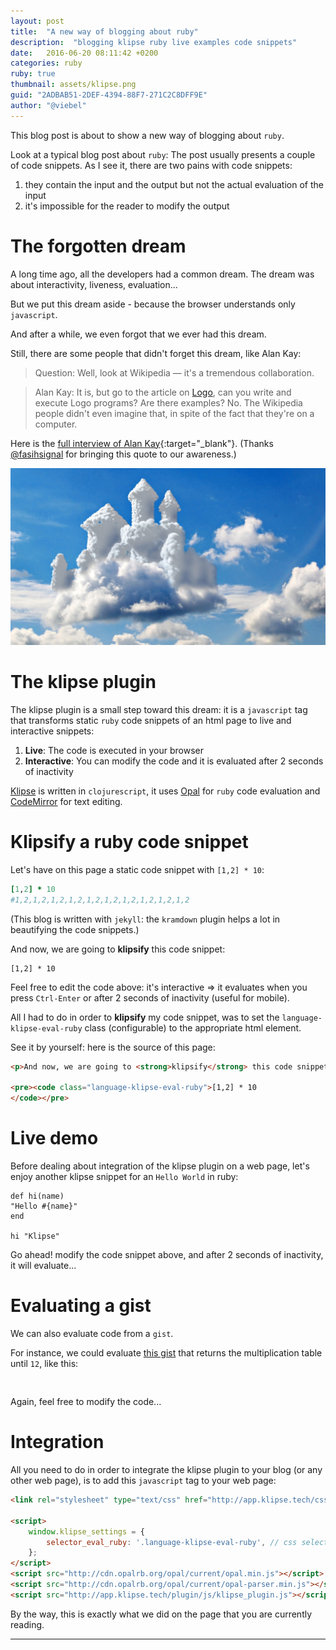 ```yaml
---
layout: post
title:  "A new way of blogging about ruby"
description:  "blogging klipse ruby live examples code snippets"
date:   2016-06-20 08:11:42 +0200
categories: ruby
ruby: true
thumbnail: assets/klipse.png
guid: "2ADBAB51-2DEF-4394-88F7-271C2C8DFF9E"
author: "@viebel"
---
```


This blog post is about to show a new way of blogging about `ruby`.

Look at a typical blog post about `ruby`: The post usually presents a couple of code snippets. As I see it, there are two pains with code snippets:

1. they contain the input and the output but not the actual evaluation of the input
2. it's impossible for the reader to modify the output

# The forgotten dream

A long time ago, all the developers had a common dream. The dream was about interactivity, liveness, evaluation...

But we put this dream aside - because the browser understands only `javascript`.

And after a while, we even forgot that we ever had this dream.


Still, there are some people that didn't forget this dream, like Alan Kay:

>Question: Well, look at Wikipedia — it's a tremendous collaboration.

>Alan Kay: It is, but go to the article on [Logo](https://en.wikipedia.org/wiki/Logo_(programming_language)), can you write and execute Logo programs? Are there examples? No. The Wikipedia people didn't even imagine that, in spite of the fact that they're on a computer.

Here is the [full interview of Alan Kay](http://www.drdobbs.com/architecture-and-design/interview-with-alan-kay/240003442?pgno=2){:target="_blank"}. (Thanks [@fasihsignal](https://twitter.com/fasihsignal) for bringing this quote to our awareness.)

![dream](/assets/dream.jpg)

# The klipse plugin

The klipse plugin is a small step toward this dream: it is a `javascript` tag that transforms static `ruby` code snippets of an html page to live and interactive snippets:

1. **Live**: The code is executed in your browser
2. **Interactive**: You can modify the code and it is evaluated after 2 seconds of inactivity

[Klipse](https://github.com/viebel/klipse) is written in `clojurescript`, it uses [Opal](http://opalrb.org/) for `ruby` code evaluation and [CodeMirror](http://codemirror.net/) for text editing. 


# Klipsify a ruby code snippet

Let's have on this page a static code snippet with `[1,2] * 10`:

~~~ruby
[1,2] * 10
#1,2,1,2,1,2,1,2,1,2,1,2,1,2,1,2,1,2,1,2
~~~

(This blog is written with `jekyll`: the `kramdown` plugin helps a lot in beautifying the code snippets.)

And now, we are going to **klipsify** this code snippet:

~~~klipse-eval-ruby
[1,2] * 10
~~~

Feel free to edit the code above: it's interactive => it evaluates when you press `Ctrl-Enter` or after 2 seconds of inactivity (useful for mobile).

All I had to do in order to **klipsify** my code snippet, was to set the `language-klipse-eval-ruby` class (configurable) to the appropriate html element.

See it by yourself: here is the source of this page:

~~~html
<p>And now, we are going to <strong>klipsify</strong> this code snippet:</p>

<pre><code class="language-klipse-eval-ruby">[1,2] * 10
</code></pre>
~~~


# Live demo

Before dealing about integration of the klipse plugin on a web page, let's enjoy another klipse snippet for an `Hello World` in ruby:

~~~klipse-eval-ruby
def hi(name)
"Hello #{name}"
end

hi "Klipse"
~~~

Go ahead! modify the code snippet above, and after 2 seconds of inactivity, it will evaluate...

# Evaluating a gist

We can also evaluate code from a `gist`.


For instance, we could evaluate [this gist](https://gist.github.com/viebel/62d62220da0507860102c8ca6ad6db86) that returns the multiplication table until `12`, like this:

<pre>
<div class="language-klipse-eval-ruby" data-gist-id="viebel/62d62220da0507860102c8ca6ad6db86"></div>
</pre>

Again, feel free to modify the code...

# Integration

All you need to do in order to integrate the klipse plugin to your blog (or any other web page), is to add this `javascript` tag to your web page:

~~~html
<link rel="stylesheet" type="text/css" href="http://app.klipse.tech/css/codemirror.css">

<script>
    window.klipse_settings = {
        selector_eval_ruby: '.language-klipse-eval-ruby', // css selector for the html elements you want to klipsify
    };
</script>
<script src="http://cdn.opalrb.org/opal/current/opal.min.js"></script>
<script src="http://cdn.opalrb.org/opal/current/opal-parser.min.js"></script>
<script src="http://app.klipse.tech/plugin/js/klipse_plugin.js"></script>
~~~

By the way, this is exactly what we did on the page that you are currently reading.


---
[app-url]: http://app.klipse.tech?blog=klipse

